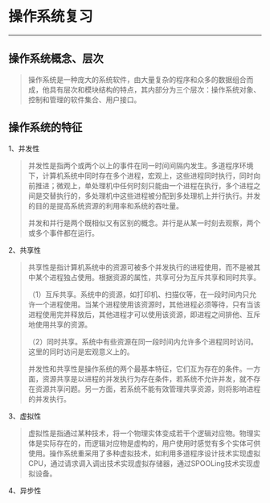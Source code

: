 # 操作系统复习

---

## 操作系统概念、层次

>  操作系统是一种庞大的系统软件，由大量复杂的程序和众多的数据组合而成，他具有层次和模块结构的特点，其内部分为三个层次：操作系统对象、控制和管理的软件集合、用户接口。



## 操作系统的特征

1、并发性

> 并发性是指两个或两个以上的事件在同一时间间隔内发生。多道程序环境下，计算机系统中同时存在多个进程，宏观上，这些进程同时执行，同时向前推进；微观上，单处理机中任何时刻只能由一个进程在执行，多个进程之间是交替执行的，多处理机中这些进程被分配到多处理机上并行执行。并发的目的是提高系统资源的利用率和系统的吞吐量。
>
> 并发和并行是两个既相似又有区别的概念。并行是从某一时刻去观察，两个或多个事件都在运行。



2、共享性

> 共享性是指计算机系统中的资源可被多个并发执行的进程使用，而不是被其中某个进程独占使用。根据资源的属性，共享可分为互斥共享和同时共享。
>
> （1）互斥共享。系统中的资源，如打印机、扫描仪等，在一段时间内只允许一个进程使用。当某个进程使用该资源时，其他进程必须等待，只有当该进程使用完并释放后，其他进程才可以使用该资源，即进程之间排他、互斥地使用共享的资源。
>
> （2）同时共享。系统中有些资源在同一段时间内允许多个进程同时访问。这里的同时访问是宏观意义上的。
>
> 并发性和共享性是操作系统的两个最基本特征，它们互为存在的条件。一方面，资源共享是以进程的并发执行为存在条件，若系统不允许并发，就不存在资源共享问题。另一方面，若系统不能有效管理共享资源，则将影响进程的并发执行。

3、虚拟性

> 虚拟性是指通过某种技术，将一个物理实体变成若干个逻辑对应物。物理实体是实际存在的，而逻辑对应物是虚构的，用户使用时感觉有多个实体可供使用。操作系统重采用了多种虚拟技术，如利用多道程序设计技术实现虚拟CPU，通过请求调入调出技术实现虚拟存储器，通过SPOOLing技术实现虚拟设备。

4、异步性

> 